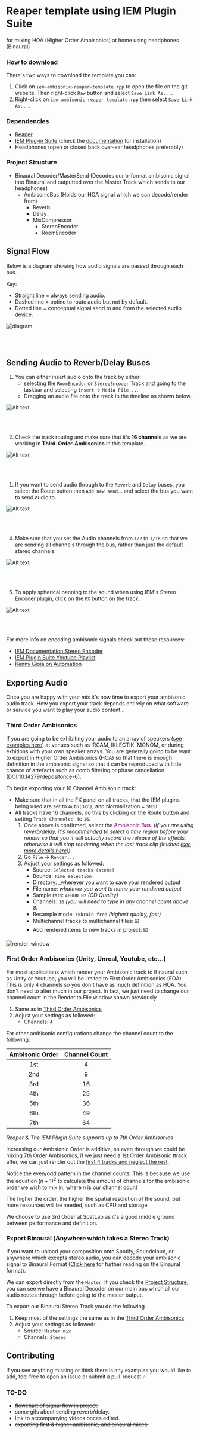 # Reaper template using IEM Plugin Suite
 for mixing HOA (Higher Order Ambisonics) at home using headphones (Binaural)

 ### How to download
There's two ways to download the template you can:
 1. Click on `iem-ambisonic-reaper-template.rpp` to open the file on the git website. Then right-click `Raw` button and select `Save Link As...`.
 2. Right-click on `iem-ambisonic-reaper-template.rpp` then select `Save Link As...`.
 
 ### Dependencies
 
 + [Reaper](https://www.reaper.fm/download.php)
 + [IEM Plug-in Suite](https://plugins.iem.at/) (check the [documentation](https://plugins.iem.at/docs/installation/) for installation)
 + Headphones (open or closed back over-ear headphones preferably)

### Project Structure

+ Binaural Decoder/MasterSend (Decodes our b-format ambisonic signal into Binaural and outputted over the Master Track which sends to our headphones)
  + AmbisonicBus (Holds our HOA signal which we can decode/render from)
    + Reverb 
    + Delay
    + MixCompressor
      + StereoEncoder
      + RoomEncoder

## Signal Flow

Below is a diagram showing how audio signals are passed through each bus.

Key:
+ Straight line = always sending audio.
+ Dashed line = optino to route audio but not by default.
+ Dotted line = conceptual signal send to and from the selected audio device.

![diagram](readme_resources/signal-flow.drawio.svg)

<br/><br/>

## Sending Audio to Reverb/Delay Buses

1. You can either insert audio onto the track by either: 
   + selecting the `RoomEncoder` or `StereoEncoder` Track and going to the taskbar and selecting `Insert` -> `Media File...`.
   + Dragging an audio file onto the track in the timeline as shown below.

![Alt text](readme_resources/placing_clip.gif)

<br/><br/>

2. Check the track routing and make sure that it's **16 channels** as we are working in **Third-Order-Ambisonics** in this template.

![Alt text](readme_resources/check_channels.gif)

<br/><br/>

1. If you want to send audio through to the `Reverb` and `Delay` buses, you select the Route button then `Add new send`... and select the bus you want to send audio to.

![Alt text](readme_resources/send_to_bus.gif)

<br/><br/>

4. Make sure that you set the Audio channels from `1/2` to `1/16` so that we are sending all channels through the bus, rather than just the default stereo channels.

![Alt text](readme_resources/check_mutlichannel.gif)

<br/><br/>

5. To apply spherical panning to the sound when using IEM's Stereo Encoder plugin, click on the `FX` button on the track.

![Alt text](readme_resources/stereo-encoder.gif)

<br/><br/>

For more info on encoding ambisonic signals check out these resources:
+ [IEM Documentation:Stereo Encoder](https://plugins.iem.at/docs/plugindescriptions/#stereoencoder)
+ [IEM Plugin Suite Youtube Playlist](https://www.youtube.com/watch?v=wTNe4P6sYTg&list=PLLnvq7Y-dSoaEERYb3eIjdj2rJt1tYKL8)
+ [Kenny Gioia on Automation](https://www.youtube.com/watch?v=ckjl-rpzDPA)

## Exporting Audio

Once you are happy with your mix it's now time to export your ambisonic audio track.
How you export your track depends entirely on what software or service you want to play your audio content...

### Third Order Ambisonics
If you are going to be exhibiting your audio to an array of speakers ([see examples here](https://en.wikipedia.org/wiki/Ambisonic_reproduction_systems)) at venues such as IRCAM, IKLECTIK, MONOM, or during exhitions with your own speaker arrays. You are generally going to be want to export in Higher Order Ambisonics (HOA) so that there is enough definition in the ambisonic signal so that it can be reproduced with little chance of artefacts such as comb filtering or phase cancellation ([DOI:10.14279/depositonce-6]()).

To begin exporting your 16 Channel Ambisonic track:
+ Make sure that in all the FX panel on all tracks, that the IEM plugins being used are set to `Auto(3rd)`, and Normalization = `SN3D`
+ All tracks have 16 channels, do this by clicking on the Route button and setting `Track Channels: ` to `16`.
  1. Once above is confirmed, select the <span style="color:purple">Ambisonic Bus</span>. _(If you are using reverb/delay, it's recommended to select a time region before your render so that you it will actually record the release of the effects, otherwise it will stop rendering when the last track clip finishes ([see more details here](https://dlz.reaper.fm/userguide/ReaperUserGuide676d.pdf#%5B%7B%22num%22%3A55147%2C%22gen%22%3A0%7D%2C%7B%22name%22%3A%22XYZ%22%7D%2C108.6%2C721.1%2C0%5D)))_. 
  2. Go `File` -> `Render...`
  3. Adjust your settings as followed:
     + Source: `Selected tracks (stems)`
     + Bounds: `Time selection`
     + Directory: _wherever you want to save your rendered output
     + File name: _whatever you want to name your rendered output_
     + Sample rate: `48000 Hz` _(CD Quality)_
     + Channels: `16` _(you will need to type in any channel count above 8)_
     + Resample mode: `r8brain free` _(highest quality, fast)_
     + Multichannel tracks to multichannel files: :ballot_box_with_check:
     + Add rendered items to new tracks in project: :ballot_box_with_check:


![render_window](readme_resources/render_window.png)

### First Order Ambisonics (Unity, Unreal, Youtube, etc...)
For most applications which render your Ambisonic track to Binaural such as Unity or Youtube, you will be limited to First Order Ambisonics (FOA). This is only 4 channels so you don't have as much definition as HOA.
You don't need to alter much in our project. In fact, we just need to change our channel count in the Render to File window shown previously.
  1. Same as in [Third Order Ambisonics](#third-order-ambisonics)
  2. Adjust your settings as followed:
      + Channels: `4`

For other ambisonic configurations change the channel count to the following:

| Ambisonic Order 	| Channel Count 	|
|:---:	|:---:	|
| 1st 	| 4 	|
| 2nd 	| 9 	|
| 3rd 	| 16 	|
| 4th 	| 25 	|
| 5th 	| 36 	|
| 6th 	| 49 	|
| 7th 	| 64 	|

  <!-- 1. Ambisonics 1st Order (4 channels)
  1. Ambisonics 2nd Order (9 channels)
  2. Ambisonics 3rd Order (16 channels)
  3. Ambisonics 4th Order (25 channels)
  4. Ambisonics 5th Order (36 channels)
  5. Ambisonics 6th Order (49 channels)
  6. Ambisonics 7th Order (64 Channels) -->



_Reaper & The IEM Plugin Suite supports up to 7th Order Ambisonics_

Increasing our Ambsionic Order is additive, so even through we could be mixing 7th Order Ambisonics, if we just need a 1st Order Ambisonic ttrack after, we can just render out the [first 4 tracks and neglect the rest](http://www.blueripplesound.com/notes/3d_mixing_faq).

Notice the even/odd pattern in the channel counts. This is because we use the equation $(n+1)^2$ to calculate the amount of channels for the ambisonic order we wish to mix in, where _n_ is our channel count

The higher the order, the higher the spatial resolution of the sound, but more resources will be needed, such as CPU and storage.

We choose to use 3rd Order at SpatLab as it's a good middle ground between performance and definition.

### Export Binaural (Anywhere which takes a Stereo Track)

If you want to upload your composition onto Spotify, Soundcloud, or anywhere which excepts stereo audio, you can decode your ambisonic signal to Binaural Format ([Click here]() for further reading on the Binaural format).

We can export directly from the `Master`. If you check the [Project Structure](#project-structure), you can see we have a Binaural Decoder on our main bus which all our audio routes through before going to the master output.

To export our Binaural Stereo Track you do the following
  1. Keep most of the settings the same as in the [Third Order Ambisonics](#third-order-ambisonics)
  2. Adjust your settings as followed:
      + Source: `Master mix`
      + Channels: `Stereo`


## Contributing

If you see anything missing or think there is any examples you would like to add, feel free to open an issue or submit a pull-request :notes:

### TO-DO ###

+ ~~flowchart of signal flow in project.~~
+ ~~some gifs about sending reverb/delay.~~
+ link to accompanying videos onces edited.
+ ~~exporting first & higher ambisonic, and binaural mixes.~~


